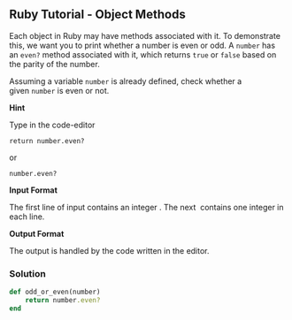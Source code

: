## Ruby Tutorial - Object Methods

Each object in Ruby may have methods associated with it. To demonstrate this, we want you to print whether a number is even or odd. A `number` has an `even?` method associated with it, which returns `true` or `false` based on the parity of the number.

Assuming a variable `number` is already defined, check whether a given `number` is even or not.

**Hint**

Type in the code-editor

```
return number.even?
```

or

```
number.even?
```

**Input Format**

The first line of input contains an integer . The next  contains one integer in each line.

**Output Format**

The output is handled by the code written in the editor.

### Solution

```ruby
def odd_or_even(number)
    return number.even?
end
```